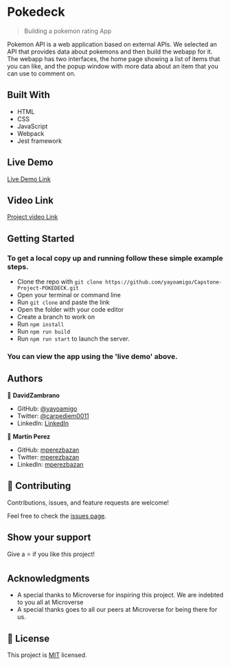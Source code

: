 # Pokedeck

> Building a pokemon rating App


Pokemon API is a web application based on external APIs. We selected an API that provides data about pokemons and then build the webapp for it. The webapp has two interfaces, the home page showing a list of items that you can like, and the popup window with more data about an item that you can use to comment on.




## Built With

- HTML
- CSS
- JavaScript
- Webpack
- Jest framework

## Live Demo

[Live Demo Link](https://miftah1991.github.io/Pokemon/dist)

## Video Link

[Project video Link](https://)

## Getting Started

### To get a local copy up and running follow these simple example steps.

- Clone the repo with `git clone https://github.com/yayoamigo/Capstone-Project-POKEDECK.git`
- Open your terminal or command line
- Run `git clone` and paste the link
- Open the folder with your code editor
- Create a branch to work on
- Run `npm install`
- Run `npm run build`
- Run `npm run start` to launch the server.

### You can view the app using the 'live demo' above.

## Authors

👤 **DavidZambrano**

- GitHub: [@yayoamigo](https://github.com/yayoamigo)
- Twitter: [@carpediem0011](https://twitter.com/carpediem0011)
- LinkedIn: [LinkedIn](https://www.linkedin.com/in/david-zambrano-corral-b87a4198/)


👤 **Martin Perez**

- GitHub: [mperezbazan](https://github.com/mperezbazan)
- Twitter: [mperezbazan](https://twitter.com/mperezbazan)
- LinkedIn: [mperezbazan](https://www.linkedin.com/in/mperezbazan)


## 🤝 Contributing

Contributions, issues, and feature requests are welcome!

Feel free to check the [issues page](https://github.com/yayoamigo/Capstone-Project-POKEDECK/issues).

## Show your support

Give a ⭐️ if you like this project!

## Acknowledgments

- A special thanks to Microverse for inspiring this project. We are indebted to you all at Microverse
- A special thanks goes to all our peers at Microverse for being there for us.

## 📝 License

This project is [MIT](/) licensed.
